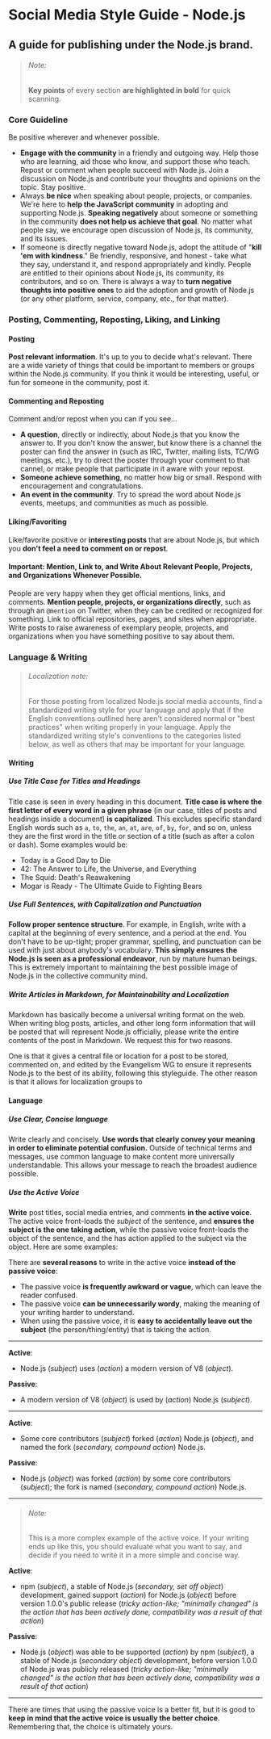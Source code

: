 # Social Media Style Guide - Node.js
## A guide for publishing under the Node.js brand.

> ###### Note:
> **Key points** of every section **are highlighted in bold** for quick scanning.

### Core Guideline
Be positive wherever and whenever possible.
  * **Engage with the community** in a friendly and outgoing way. Help those who are learning, aid those who know, and support those who teach. Repost or comment when people succeed with Node.js. Join a discussion on Node.js and contribute your thoughts and opinions on the topic. Stay positive.
  * Always **be nice** when speaking about people, projects, or companies. We're here to **help the JavaScript community** in adopting and supporting Node.js. **Speaking negatively** about someone or something in the community **does not help us achieve that goal**. No matter what people say, we encourage open discussion of Node.js, its community, and its issues.
  * If someone is directly negative toward Node.js, adopt the attitude of "**kill 'em with kindness**." Be friendly, responsive, and honest - take what they say, understand it, and respond appropriately and kindly. People are entitled to their opinions about Node.js, its community, its contributors, and so on. There is always a way to **turn negative thoughts into positive ones** to aid the adoption and growth of Node.js (or any other platform, service, company, etc., for that matter).


### Posting, Commenting, Reposting, Liking, and Linking
#### Posting
**Post relevant information**. It's up to you to decide what's relevant. There are a wide variety of things that could be important to members or groups within the Node.js community. If you think it would be interesting, useful, or fun for someone in the community, post it.

#### Commenting and Reposting
Comment and/or repost when you can if you see...
  * **A question**, directly or indirectly, about Node.js that you know the answer to. If you don't know the answer, but know there is a channel the poster can find the answer in (such as IRC, Twitter, mailing lists, TC/WG meetings, etc.), try to direct the poster through your comment to that cannel, or make people that participate in it aware with your repost.
  * **Someone achieve something**, no matter how big or small. Respond with encouragement and congratulations.
  * **An event in the community**. Try to spread the word about Node.js events, meetups, and communities as much as possible.

#### Liking/Favoriting
Like/favorite positive or **interesting posts** that are about Node.js, but which you **don't feel a need to comment on or repost**.

#### Important: Mention, Link to, and Write About Relevant People, Projects, and Organizations Whenever Possible.
People are very happy when they get official mentions, links, and comments. **Mention people, projects, or organizations directly**, such as through an `@mention` on Twitter, when they can be credited or recognized for something. Link to official repositories, pages, and sites when appropriate. Write posts to raise awareness of exemplary people, projects, and organizations when you have something positive to say about them.


### Language & Writing

> ###### Localization note:
> For those posting from localized Node.js social media accounts, find a standardized writing style for your language and apply that if the English conventions outlined here aren't considered normal or "best practices" when writing properly in your language. Apply the standardized writing style's conventions to the categories listed below, as well as others that may be important for your language.

#### Writing

##### Use Title Case for Titles and Headings
Title case is seen in every heading in this document. **Title case is where the first letter of every word in a given phrase** (in our case, titles of posts and headings inside a document) **is capitalized**. This excludes specific standard English words such as `a`, `to`, `the`, `an`, `at`, `are`, `of`, `by`, `for`, and so on, unless they are the first word in the title or section of a title (such as after a colon or dash). Some examples would be:

  * Today is a Good Day to Die
  * 42: The Answer to Life, the Universe, and Everything
  * The Squid: Death's Reawakening
  * Mogar is Ready - The Ultimate Guide to Fighting Bears

##### Use Full Sentences, with Capitalization and Punctuation
**Follow proper sentence structure**. For example, in English, write with a capital at the beginning of every sentence, and a period at the end. You don't have to be up-tight; proper grammar, spelling, and punctuation can be used with just about anybody's vocabulary. **This simply ensures the Node.js is seen as a professional endeavor**, run by mature human beings. This is extremely important to maintaining the best possible image of Node.js in the collective community mind.

##### Write Articles in Markdown, for Maintainability and Localization
Markdown has basically become a universal writing format on the web. When writing blog posts, articles, and other long form information that will be posted that will represent Node.js officially, please write the entire contents of the post in Markdown. We request this for two reasons.

One is that it gives a central file or location for a post to be stored, commented on, and edited by the Evangelism WG to ensure it represents Node.js to the best of its ability, following this styleguide. The other reason is that it allows for localization groups to

#### Language

##### Use Clear, Concise language
Write clearly and concisely. **Use words that clearly convey your meaning in order to eliminate potential confusion.** Outside of technical terms and messages, use common language to make content more universally understandable. This allows your message to reach the broadest audience possible.


##### Use the Active Voice
**Write** post titles, social media entries, and comments **in the active voice**. The active voice front-loads the _subject_ of the sentence, and **ensures the subject is the one taking action**, while the passive voice front-loads the object of the sentence, and the has action applied to the subject via the object. Here are some examples:

There are **several reasons** to write in the active voice **instead of the passive voice**:
  * The passive voice **is frequently awkward or vague**, which can leave the reader confused.
  * The passive voice **can be unnecessarily wordy**, making the meaning of your writing harder to understand.
  * When using the passive voice, it is **easy to accidentally leave out the subject** (the person/thing/entity) that is taking the action.

---

**Active**:
  * Node.js (*subject*) uses (*action*) a modern version of V8 (*object*).

**Passive**:
  * A modern version of V8 (*object*) is used by (*action*) Node.js (*subject*).

  ---

**Active**:
  * Some core contributors (*subject*) forked (*action*) Node.js (*object*), and named the fork (*secondary, compound action*) Node.js.

**Passive**:
  * Node.js (*object*) was forked (*action*) by some core contributors (*subject*); the fork is named (*secondary, compound action*) Node.js.

  ---

> ###### Note:
> This is a more complex example of the active voice. If your writing ends up like this, you should evaluate what you want to say, and decide if you need to write it in a more simple and concise way.

**Active**:
  * npm (*subject*), a stable of Node.js (*secondary, set off object*) development, gained support (*action*) for Node.js (*object*)  before version 1.0.0's public release (*tricky action-like; "minimally changed" is the action that has been actively done, compatibility was a result of that action*)

**Passive**:
  * Node.js (*object*) was able to be supported (*action*) by npm (*subject*), a stable of Node.js (*secondary object*) development, before version 1.0.0 of Node.js was publicly released (*tricky action-like; "minimally changed" is the action that has been actively done, compatibility was a result of that action*)

  ---

There are times that using the passive voice is a better fit, but it is good to **keep in mind that the active voice is usually the better choice**. Remembering that, the choice is ultimately yours.
